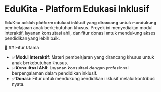 # EduKita - Platform Edukasi Inklusif

EduKita adalah platform edukasi inklusif yang dirancang untuk mendukung pembelajaran anak berkebutuhan khusus. Proyek ini menyediakan modul interaktif, layanan konsultasi ahli, dan fitur donasi untuk mendukung akses pendidikan yang lebih baik.

📌 ## Fitur Utama

- ✅**Modul Interaktif**: Materi pembelajaran yang dirancang khusus untuk anak berkebutuhan khusus.
- ✅**Konsultasi Ahli**: Layanan konsultasi dengan profesional berpengalaman dalam pendidikan inklusif.
- ✅**Donasi**: Fitur untuk mendukung pendidikan inklusif melalui kontribusi nyata.

